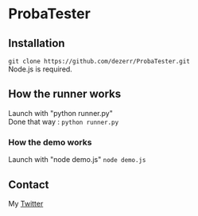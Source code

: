 # ProbaTester

## Installation

`git clone https://github.com/dezerr/ProbaTester.git`
<br>Node.js is required.

## How the runner works
Launch with "python runner.py"<br>
Done that way :
`python runner.py`<br>

### How the demo works
Launch with "node demo.js"
`node demo.js`<br>

## Contact
My [Twitter](https://twitter.com/dezerr_)
